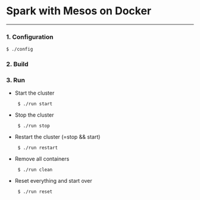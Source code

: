 # Spark with Mesos on Docker
---
### 1. Configuration

	$ ./config
### 2. Build
### 3. Run
 * Start the cluster

	    $ ./run start
 * Stop the cluster

	    $ ./run stop
 * Restart the cluster (=stop && start)

	    $ ./run restart
 * Remove all containers

	    $ ./run clean
 * Reset everything and start over

	    $ ./run reset
